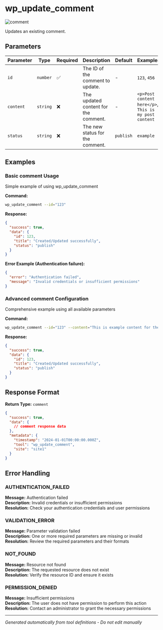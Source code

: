 # wp_update_comment

![comment](https://img.shields.io/badge/category-comment-lightgrey)

Updates an existing comment.

## Parameters

| Parameter | Type | Required | Description | Default | Examples |
|-----------|------|----------|-------------|---------|----------|
| `id` | `number` | ✅ | The ID of the comment to update. | - | `123`, `456` |
| `content` | `string` | ❌ | The updated content for the comment. | - | `<p>Post content here</p>`, `This is my post content` |
| `status` | `string` | ❌ | The new status for the comment. | `publish` | `example` |

## Examples

### Basic comment Usage

Simple example of using wp_update_comment

**Command:**
```bash
wp_update_comment --id="123"
```

**Response:**
```json
{
  "success": true,
  "data": {
    "id": 123,
    "title": "Created/Updated successfully",
    "status": "publish"
  }
}
```

**Error Example (Authentication failure):**
```json
{
  "error": "Authentication failed",
  "message": "Invalid credentials or insufficient permissions"
}
```


### Advanced comment Configuration

Comprehensive example using all available parameters

**Command:**
```bash
wp_update_comment --id="123" --content="This is example content for the post." --status="publish"
```

**Response:**
```json
{
  "success": true,
  "data": {
    "id": 123,
    "title": "Created/Updated successfully",
    "status": "publish"
  }
}
```








## Response Format

**Return Type:** `comment`

```json
{
  "success": true,
  "data": {
    // comment response data
  },
  "metadata": {
    "timestamp": "2024-01-01T00:00:00.000Z",
    "tool": "wp_update_comment",
    "site": "site1"
  }
}
```

## Error Handling

### AUTHENTICATION_FAILED

**Message:** Authentication failed  
**Description:** Invalid credentials or insufficient permissions  
**Resolution:** Check your authentication credentials and user permissions


### VALIDATION_ERROR

**Message:** Parameter validation failed  
**Description:** One or more required parameters are missing or invalid  
**Resolution:** Review the required parameters and their formats


### NOT_FOUND

**Message:** Resource not found  
**Description:** The requested resource does not exist  
**Resolution:** Verify the resource ID and ensure it exists


### PERMISSION_DENIED

**Message:** Insufficient permissions  
**Description:** The user does not have permission to perform this action  
**Resolution:** Contact an administrator to grant the necessary permissions




---

*Generated automatically from tool definitions - Do not edit manually*
